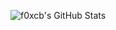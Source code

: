 ![f0xcb's GitHub Stats](https://github-readme-stats.vercel.app/api?username=f0xcb&count_private=true&hide=issues&show_icons=true)
